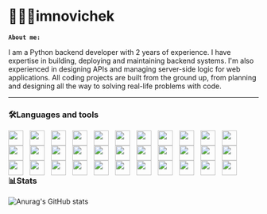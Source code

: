 # 🧑🏻‍💻imnovichek

**`About me:`**

I am a Python backend developer with 2 years of experience. I have expertise in building, deploying and maintaining backend systems. I'm also experienced in designing APIs and managing server-side logic for web applications. All coding projects are built from the ground up, from planning and designing all the way to solving real-life problems with code.

---

### 🛠Languages and tools

<img align="left" width="30px" style="padding-right:10px" src="https://cdn.jsdelivr.net/gh/devicons/devicon@latest/icons/python/python-original.svg" />         
<img align="left" width="30px" style="padding-right:10px" src="https://cdn.jsdelivr.net/gh/devicons/devicon@latest/icons/poetry/poetry-original.svg" />         
<img align="left" width="30px" style="padding-right:10px" src="https://cdn.jsdelivr.net/gh/devicons/devicon@latest/icons/pypi/pypi-original.svg" />
<img align="left" width="30px" style="padding-right:10px" src="https://cdn.jsdelivr.net/gh/devicons/devicon@latest/icons/amazonwebservices/amazonwebservices-original-wordmark.svg" />
<img align="left" width="30px" style="padding-right:10px" src="https://cdn.jsdelivr.net/gh/devicons/devicon@latest/icons/bash/bash-original.svg" />
<img align="left" width="30px" style="padding-right:10px" src="https://cdn.jsdelivr.net/gh/devicons/devicon@latest/icons/bootstrap/bootstrap-original-wordmark.svg" />
<img align="left" width="30px" style="padding-right:10px" src="https://cdn.jsdelivr.net/gh/devicons/devicon@latest/icons/cairo/cairo-original.svg" />
<img align="left" width="30px" style="padding-right:10px" src="https://cdn.jsdelivr.net/gh/devicons/devicon@latest/icons/cloudflare/cloudflare-original.svg" />
<img align="left" width="30px" style="padding-right:10px" src="https://cdn.jsdelivr.net/gh/devicons/devicon@latest/icons/css3/css3-original.svg" />
<img align="left" width="30px" style="padding-right:10px" src="https://cdn.jsdelivr.net/gh/devicons/devicon@latest/icons/digitalocean/digitalocean-original.svg" />
<img align="left" width="30px" style="padding-right:10px" src="https://cdn.jsdelivr.net/gh/devicons/devicon@latest/icons/django/django-plain-wordmark.svg" />
<img align="left" width="30px" style="padding-right:10px" src="https://cdn.jsdelivr.net/gh/devicons/devicon@latest/icons/djangorest/djangorest-original.svg" />
<img align="left" width="30px" style="padding-right:10px" src="https://cdn.jsdelivr.net/gh/devicons/devicon@latest/icons/docker/docker-original.svg" />
<img align="left" width="30px" style="padding-right:10px" src="https://cdn.jsdelivr.net/gh/devicons/devicon@latest/icons/fastapi/fastapi-original.svg" />
<img align="left" width="30px" style="padding-right:10px" src="https://cdn.jsdelivr.net/gh/devicons/devicon@latest/icons/git/git-original.svg" />
<img align="left" width="30px" style="padding-right:10px" src="https://cdn.jsdelivr.net/gh/devicons/devicon@latest/icons/github/github-original.svg" />
<img align="left" width="30px" style="padding-right:10px" src="https://cdn.jsdelivr.net/gh/devicons/devicon@latest/icons/googlecloud/googlecloud-original.svg" />
<img align="left" width="30px" style="padding-right:10px" src="https://cdn.jsdelivr.net/gh/devicons/devicon@latest/icons/html5/html5-original.svg" />
<img align="left" width="30px" style="padding-right:10px" src="https://cdn.jsdelivr.net/gh/devicons/devicon@latest/icons/javascript/javascript-original.svg" />
<img align="left" width="30px" style="padding-right:10px" src="https://cdn.jsdelivr.net/gh/devicons/devicon@latest/icons/jira/jira-original.svg" />
<img align="left" width="30px" style="padding-right:10px" src="https://cdn.jsdelivr.net/gh/devicons/devicon@latest/icons/jquery/jquery-original.svg" />
<img align="left" width="30px" style="padding-right:10px" src="https://cdn.jsdelivr.net/gh/devicons/devicon@latest/icons/linux/linux-original.svg" />
<img align="left" width="30px" style="padding-right:10px" src="https://cdn.jsdelivr.net/gh/devicons/devicon@latest/icons/mysql/mysql-original.svg" />
<img align="left" width="30px" style="padding-right:10px" src="https://cdn.jsdelivr.net/gh/devicons/devicon@latest/icons/mongodb/mongodb-original.svg" />
<img align="left" width="30px" style="padding-right:10px" src="https://cdn.jsdelivr.net/gh/devicons/devicon@latest/icons/nginx/nginx-original.svg" />
<img align="left" width="30px" style="padding-right:10px" src="https://cdn.jsdelivr.net/gh/devicons/devicon@latest/icons/notion/notion-original.svg" />
<img align="left" width="30px" style="padding-right:10px" src="https://cdn.jsdelivr.net/gh/devicons/devicon@latest/icons/numpy/numpy-original.svg" />
<img align="left" width="30px" style="padding-right:10px" src="https://cdn.jsdelivr.net/gh/devicons/devicon@latest/icons/pandas/pandas-original.svg" />
<img align="left" width="30px" style="padding-right:10px" src="https://cdn.jsdelivr.net/gh/devicons/devicon@latest/icons/postgresql/postgresql-original.svg" />
<img align="left" width="30px" style="padding-right:10px" src="https://cdn.jsdelivr.net/gh/devicons/devicon@latest/icons/postman/postman-original.svg" />
<img align="left" width="30px" style="padding-right:10px" src="https://cdn.jsdelivr.net/gh/devicons/devicon@latest/icons/pytest/pytest-original.svg" />
<img align="left" width="30px" style="padding-right:10px" src="https://cdn.jsdelivr.net/gh/devicons/devicon@latest/icons/redis/redis-original.svg" />
<img align="left" width="30px" style="padding-right:10px" src="https://cdn.jsdelivr.net/gh/devicons/devicon@latest/icons/rust/rust-original.svg" />
<br><br><br>

#

### 📊Stats

![Anurag's GitHub stats](https://github-readme-stats.vercel.app/api?username=iamnovichek&show_icons=true&theme=merko)
